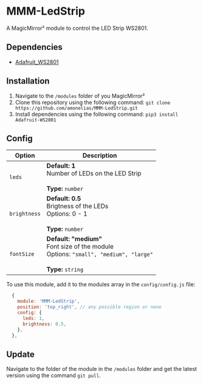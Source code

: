 # MMM-LedStrip
A MagicMirror² module to control the LED Strip WS2801. 

## Dependencies

- [Adafruit_WS2801](https://pypi.org/project/Adafruit-WS2801/)

## Installation
1. Navigate to the `/modules` folder of you MagicMirror²
2. Clone this repository using the following command: `git clone https://github.com/amonelias/MMM-LedStrip.git`
3. Install dependencies using the following command: `pip3 install Adafruit-WS2801`

## Config

<table>
  <thead>
    <tr>
      <th>Option</th>
      <th>Description</th>
    </tr>
  </thead>
  <tbody>
    <tr>
      <td><code>leds</code></td>
      <td><strong>Default: 1</strong><br>Number of LEDs on the LED Strip<br><br><strong>Type:</strong> <code>number</code></td>
    </tr>
    <tr>
      <td><code>brightness</code></td>
      <td><strong>Default: 0.5</strong><br>Brigtness of the LEDs<br>Options: 0 - 1<br><br><strong>Type:</strong> <code>number</code></td>
    </tr>
    <tr>
      <td><code>fontSize</code></td>
      <td><strong>Default: "medium"</strong><br>Font size of the module<br>Options: <code>"small", "medium", "large"</code><br><br><strong>Type:</strong> <code>string</code></td>
    </tr>
  </tbody>
</table>

To use this module, add it to the modules array in the `config/config.js` file:
```javascript
  {
    module: 'MMM-LedStrip',
    position: 'top_right', // any possible region or none
    config: {
      leds: 1,
      brightness: 0.5,
    },
  },
```

## Update
Navigate to the folder of the module in the `/modules` folder and get the latest version using the command `git pull`.
